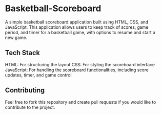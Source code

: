 # Basketball-Scoreboard
A simple basketball scoreboard application built using HTML, CSS, and JavaScript. This application allows users to keep track of scores, game period, and timer for a basketball game, with options to resume and start a new game.

## Tech Stack
HTML: For structuring the layout
CSS: For styling the scoreboard interface
JavaScript: For handling the scoreboard functionalities, including score updates, timer, and game control

## Contributing
Feel free to fork this repository and create pull requests if you would like to contribute to the project.
